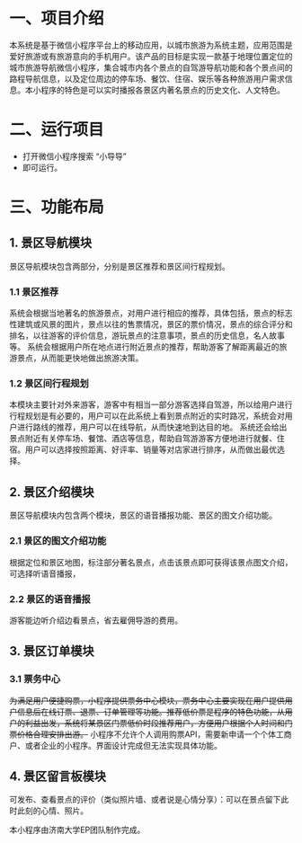 # 一、项目介绍

本系统是基于微信小程序平台上的移动应用，以城市旅游为系统主题，应用范围是爱好旅游或有旅游意向的手机用户。该产品的目标是实现一款基于地理位置定位的城市旅游导航微信小程序，集合城市内各个景点的自驾游导航功能和各个景点间的路程导航信息，以及定位周边的停车场、餐饮、住宿、娱乐等各种旅游用户需求信息。本小程序的特色是可以实时播报各景区内著名景点的历史文化、人文特色。

#  二、运行项目

- 打开微信小程序搜索 “小导导”
- 即可运行。

# 三、功能布局

## 1. 景区导航模块
景区导航模块包含两部分，分别是景区推荐和景区间行程规划。
###    1.1 景区推荐
系统会根据当地著名的旅游景点，对用户进行相应的推荐，具体包括，景点的标志性建筑或风景的图片，景点以往的售票情况，景区的票价情况，景点的综合评分和排名，以往游客的评价信息，游玩景点的注意事项，景点的历史信息，名人故事等。
系统会根据用户所在地点进行附近景点的推荐，帮助游客了解距离最近的旅游景点，从而能更快地做出旅游决策。
###    1.2 景区间行程规划
本模块主要针对外来游客，游客中有相当一部分游客选择自驾游，所以给用户进行行程规划是有必要的，用户可以在此系统上看到景点附近的实时路况，系统会对用户进行路线的推荐，用户可以在线导航，从而快速地到达目的地。
系统还会给出景点附近有关停车场、餐馆、酒店等信息，帮助自驾游游客方便地进行就餐、住宿。用户可以选择按照距离、好评率、销量等对店家进行排序，从而做出最优选择。
## 2. 景区介绍模块
景区导航模块内包含两个模块，景区的语音播报功能、景区的图文介绍功能。
###    2.1 景区的图文介绍功能
根据定位和景区地图，标注部分著名景点，点击该景点即可获得该景点图文介绍，可选择听语音播报，
###    2.2 景区的语音播报
游客能边听介绍边看景点，省去雇佣导游的费用。
## 3. 景区订单模块
###    3.1 票务中心
~~为满足用户便捷购票，小程序提供票务中心模块，票务中心主要实现在用户提供用户信息后在线订票、退票、订单管理等功能。推荐低价票是程序的特色功能，从用户的利益出发，系统将某景区门票低价时段推荐用户，方便用户根据个人时间和门票价格合理安排出游。~~
小程序不允许个人调用购票API，需要新申请一个个体工商户、或者企业的小程序。界面设计完成但无法实现具体功能。
## 4. 景区留言板模块
可发布、查看景点的评价（类似照片墙、或者说是心情分享）：可以在景点留下此时此刻的心情、照片。

本小程序由济南大学EP团队制作完成。